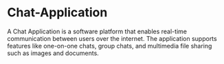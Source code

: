 # Chat-Application
A Chat Application is a software platform that enables real-time communication between users  over the internet. The application supports features like one-on-one chats, group chats, and multimedia file  sharing such as images and documents.
